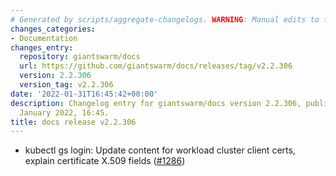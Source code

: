 ```yaml
---
# Generated by scripts/aggregate-changelogs. WARNING: Manual edits to this files will be overwritten.
changes_categories:
- Documentation
changes_entry:
  repository: giantswarm/docs
  url: https://github.com/giantswarm/docs/releases/tag/v2.2.306
  version: 2.2.306
  version_tag: v2.2.306
date: '2022-01-31T16:45:42+00:00'
description: Changelog entry for giantswarm/docs version 2.2.306, published on 31
  January 2022, 16:45.
title: docs release v2.2.306
---
```


- kubectl gs login: Update content for workload cluster client certs, explain certificate X.509 fields ([#1286](https://github.com/giantswarm/docs/pull/1286))
